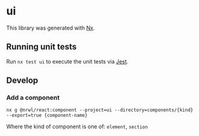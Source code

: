 # ui

This library was generated with [Nx](https://nx.dev).

## Running unit tests

Run `nx test ui` to execute the unit tests via [Jest](https://jestjs.io).

## Develop

### Add a component

```
nx g @nrwl/react:component --project=ui --directory=components/{kind} --export=true {component-name}
```

Where the kind of component is one of: `element`, `section`
